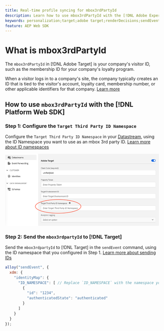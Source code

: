 ```yaml
---
title: Real-time profile syncing for mbox3rdPartyId
description: Learn how to use mbox3rdPartyId with the [!DNL Adobe Experience Platform Web SDK].
keywords: personalization;target;adobe target;renderDecisions;sendEvent;mbox3rdPartyId;
feature: AEP Web SDK
---
```

# What is mbox3rdPartyId

The `mbox3rdPartyId` in [!DNL Adobe Target] is your company's visitor ID, such as the membership ID for your company's loyalty program.

When a visitor logs in to a company's site, the company typically creates an ID that is tied to the visitor's account, loyalty card, membership number, or other applicable identifiers for that company. [Learn more](https://experienceleague.adobe.com/docs/target/using/audiences/visitor-profiles/3rd-party-id.html#)

## How to use `mbox3rdPartyId` with the [!DNL Platform Web SDK]

### Step 1: Configure the `Target Third Party ID Namespace`

Configure the `Target Third Party ID Namespace` in your [Datastream](https://experienceleague.adobe.com/en/docs/experience-platform/datastreams/overview), using the ID Namespace you want to use as an mbox 3rd party ID. [Learn more about ID namespaces](https://experienceleague.adobe.com/docs/experience-platform/identity/namespaces.html)

![Experience Platform UI showing the Target Third Party ID namespace field.](/help/dev/implement/client-side/aep-web-sdk/assets/mbox3rdpartyid.png)

### Step 2: Send the `mbox3rdpartyId` to [!DNL Target]

Send the `mbox3rdpartyId` to [!DNL Target] in the `sendEvent` command, using the ID namespace that you configured in Step 1.
[Learn more about sending IDs](../../identity/overview.md#syncing-identities)

```javascript
alloy("sendEvent", {
  xdm: {
    "identityMap": {
      "ID_NAMESPACE": [ // Replace `ID_NAMESPACE` with the namespace you have configured in Step 1.
        {
          "id": "1234",
          "authenticatedState": "authenticated"
        }
      ]
    }
  }
});
```